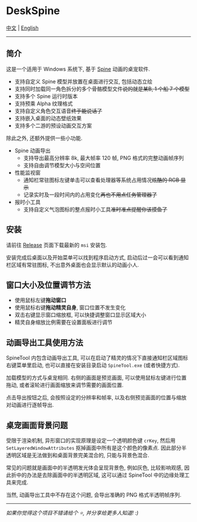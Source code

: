 # DeskSpine

[中文](README.md) | [English](README.en.md)

---

## 简介

这是一个适用于 Windows 系统下, 基于 [Spine](https://esotericsoftware.com/spine-in-depth) 动画的桌宠软件.

- 支持自定义 Spine 模型并放置在桌面进行交互, 包括动态立绘
- 支持同时加载同一角色拆分的多个骨骼模型文件~~说的就是某B, 1 个船 7 个模型~~
- 支持多个 Spine 运行时版本
- 支持预乘 Alpha 纹理格式
- 支持自定义角色交互语音~~终于能说话了~~
- 支持嵌入桌面的动态壁纸效果
- 支持多个二游的预设动画交互方案

除此之外, 还额外提供一些小功能.

- Spine 动画导出
    - 支持导出最高分辨率 8k, 最大帧率 120 帧, PNG 格式的完整动画帧序列
    - 支持自由调节模型大小与空间位置
- 性能监视窗
    - 通知栏常驻图标左键单击可以查看处理器等系统占用情况~~炫酷的 RGB 显示~~
    - 记录实时及一段时间内的占用变化~~再也不用点任务管理器了~~
- 报时小工具
    - 支持自定义气泡图标的整点报时小工具~~准时准点提醒你该摸鱼了~~

## 安装

请前往 [Release](https://github.com/ww-rm/DeskSpine/releases) 页面下载最新的 `msi` 安装包.

安装完成后桌面以及开始菜单可以找到程序启动方式, 启动后过一会可以看到通知栏区域有常驻图标, 不出意外桌面也会显示默认的动画小人.

## 窗口大小及位置调节方法

- 使用鼠标左键**拖动窗口**
- 使用鼠标右键**拖动精灵自身**, 窗口位置不发生变化
- 双击右键显示窗口缩放框, 可以快捷调整窗口显示区域大小
- 精灵自身缩放比例需要在设置面板进行调节

## 动画导出工具使用方法

SpineTool 内包含动画导出工具, 可以在启动了精灵的情况下直接通知栏区域图标右键菜单里启动, 也可以直接在安装目录启动 `SpineTool.exe` (或者快捷方式).

加载模型的方式与桌宠相同. 右侧的画面是预览画面, 可以使用鼠标左键进行位置拖动, 或者滚轮进行画面缩放来调节需要的画面位置.

点击导出按钮之后, 会按照设定的分辨率和帧率, 以及右侧预览画面的位置与缩放对动画进行逐帧导出.

## 桌宠画面背景问题

受限于渲染机制, 异形窗口的实现原理是设定一个透明颜色键 `crKey`, 然后用 `SetLayeredWindowAttributes` 抠掉画面中所有是这个颜色的像素点. 因此部分半透明区域是无法做到和桌面背景完美混合的, 只能与背景色混合.

常见的问题就是画面中的半透明发光体会呈现背景色, 例如灰色, 比较影响观感, 因此折中的办法是去除画面中的半透明区域, 这可以通过 SpineTool 中的边缘处理工具来完成.

当然, 动画导出工具中不存在这个问题, 会导出准确的 PNG 格式半透明帧序列.

---

*如果你觉得这个项目不错请给个 :star:, 并分享给更多人知道! :)*
